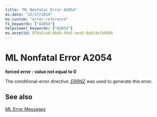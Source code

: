 ```yaml
---
title: "ML Nonfatal Error A2054"
ms.date: "12/17/2019"
ms.custom: "error-reference"
f1_keywords: ["A2054"]
helpviewer_keywords: ["A2054"]
ms.assetid: 878a2ced-0b88-49e5-bea5-0a014efb08b6
---
```

# ML Nonfatal Error A2054

**forced error : value not equal to 0**

The conditional-error directive [.ERRNZ](dot-errnz.md) was used to generate this error.

## See also

[ML Error Messages](ml-error-messages.md)
